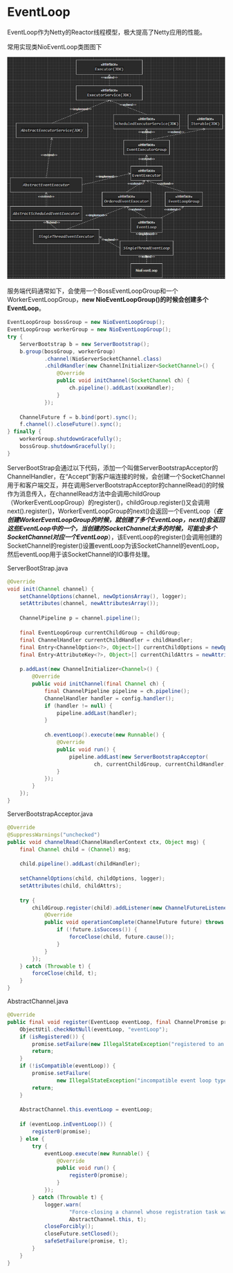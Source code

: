 # EventLoop

EventLoop作为Netty的Reactor线程模型，极大提高了Netty应用的性能。

常用实现类NioEventLoop类图图下

![](<../.gitbook/assets/image (20).png>)

服务端代码通常如下，会使用一个BossEventLoopGroup和一个WorkerEventLoopGroup，**new NioEventLoopGroup()的时候会创建多个EventLoop**。

```java
EventLoopGroup bossGroup = new NioEventLoopGroup();
EventLoopGroup workerGroup = new NioEventLoopGroup();
try {
    ServerBootstrap b = new ServerBootstrap();
    b.group(bossGroup, workerGroup)
            .channel(NioServerSocketChannel.class)
            .childHandler(new ChannelInitializer<SocketChannel>() {
                @Override
                public void initChannel(SocketChannel ch) {
                    ch.pipeline().addLast(xxxHandler);
                }
            });

    ChannelFuture f = b.bind(port).sync();
    f.channel().closeFuture().sync();
} finally {
    workerGroup.shutdownGracefully();
    bossGroup.shutdownGracefully();
}
```



ServerBootStrap会通过以下代码，添加一个叫做ServerBootstrapAcceptor的ChannelHandler，在“Accept”到客户端连接的时候，会创建一个SocketChannel用于和客户端交互，并在调用ServerBootstrapAcceptor的channelRead()的时候作为消息传入，在channelRead方法中会调用childGroup（WorkerEventLoopGroup）的register()，childGroup.register()又会调用next().register()，WorkerEventLoopGroup的next()会返回一个EventLoop（_**在创建WorkerEventLoopGroup的时候，就创建了多个EventLoop，next()会返回这些EventLoop中的一个，当创建的SocketChannel太多的时候，可能会多个SocketChannel对应一个EventLoop**_），该EventLoop的register()会调用创建的SocketChannel的register()设置eventLoop为该SocketChannel的eventLoop，然后eventLoop用于该SocketChannel的IO事件处理。

ServerBootStrap.java

```java
@Override
void init(Channel channel) {
    setChannelOptions(channel, newOptionsArray(), logger);
    setAttributes(channel, newAttributesArray());

    ChannelPipeline p = channel.pipeline();

    final EventLoopGroup currentChildGroup = childGroup;
    final ChannelHandler currentChildHandler = childHandler;
    final Entry<ChannelOption<?>, Object>[] currentChildOptions = newOptionsArray(childOptions);
    final Entry<AttributeKey<?>, Object>[] currentChildAttrs = newAttributesArray(childAttrs);

    p.addLast(new ChannelInitializer<Channel>() {
        @Override
        public void initChannel(final Channel ch) {
            final ChannelPipeline pipeline = ch.pipeline();
            ChannelHandler handler = config.handler();
            if (handler != null) {
                pipeline.addLast(handler);
            }

            ch.eventLoop().execute(new Runnable() {
                @Override
                public void run() {
                    pipeline.addLast(new ServerBootstrapAcceptor(
                            ch, currentChildGroup, currentChildHandler, currentChildOptions, currentChildAttrs));
                }
            });
        }
    });
}
```

ServerBootstrapAcceptor.java

```java
@Override
@SuppressWarnings("unchecked")
public void channelRead(ChannelHandlerContext ctx, Object msg) {
    final Channel child = (Channel) msg;

    child.pipeline().addLast(childHandler);

    setChannelOptions(child, childOptions, logger);
    setAttributes(child, childAttrs);

    try {
        childGroup.register(child).addListener(new ChannelFutureListener() {
            @Override
            public void operationComplete(ChannelFuture future) throws Exception {
                if (!future.isSuccess()) {
                    forceClose(child, future.cause());
                }
            }
        });
    } catch (Throwable t) {
        forceClose(child, t);
    }
}
```

AbstractChannel.java

```java
@Override
public final void register(EventLoop eventLoop, final ChannelPromise promise) {
    ObjectUtil.checkNotNull(eventLoop, "eventLoop");
    if (isRegistered()) {
        promise.setFailure(new IllegalStateException("registered to an event loop already"));
        return;
    }
    if (!isCompatible(eventLoop)) {
        promise.setFailure(
                new IllegalStateException("incompatible event loop type: " + eventLoop.getClass().getName()));
        return;
    }

    AbstractChannel.this.eventLoop = eventLoop;

    if (eventLoop.inEventLoop()) {
        register0(promise);
    } else {
        try {
            eventLoop.execute(new Runnable() {
                @Override
                public void run() {
                    register0(promise);
                }
            });
        } catch (Throwable t) {
            logger.warn(
                    "Force-closing a channel whose registration task was not accepted by an event loop: {}",
                    AbstractChannel.this, t);
            closeForcibly();
            closeFuture.setClosed();
            safeSetFailure(promise, t);
        }
    }
}
```

